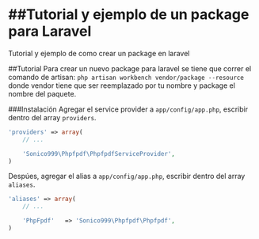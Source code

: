 ##Tutorial y ejemplo de un package para Laravel
===============

Tutorial y ejemplo de como crear un package en laravel

##Tutorial
Para crear un nuevo package para laravel se tiene que correr el comando de artisan:
`php artisan workbench vendor/package --resource`
donde vendor tiene que ser reemplazado por tu nombre y package el nombre del paquete.

###Instalación
Agregar el service provider a `app/config/app.php`, escribir dentro del array `providers`.

```php
'providers' => array(
	// ...

	'Sonico999\Phpfpdf\PhpfpdfServiceProvider',
)
```

Despúes, agregar el alias a `app/config/app.php`, escribir dentro del array `aliases`.

```php
'aliases' => array(
	// ...

	'PhpFpdf'   => 'Sonico999\Phpfpdf\Phpfpdf',
)
```
